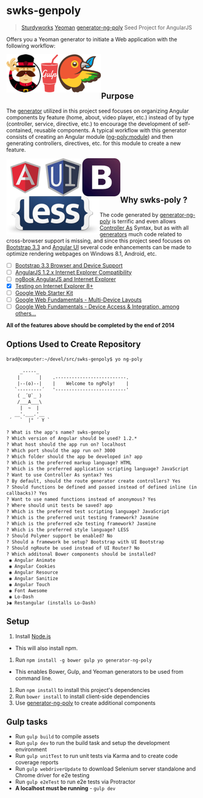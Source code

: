 swks-genpoly
============

> [Sturdyworks](http://sturdyworks.org) [Yeoman](http://yeoman.io) [generator-ng-poly](https://github.com/dustinspecker/generator-ng-poly) Seed Project for AngularJS

Offers you a Yeoman generator to initiate a Web application with the following workflow:

<img height="100" align="left" src="media/bullet-yo.gif">

<img height="100" align="left" src="media/gulp.png">

<img height="100" align="left" src="media/bower-logo.png">

<br><br><br><br>

## Purpose

The [generator](https://github.com/dustinspecker/generator-ng-poly) utilized in this project seed focuses on organizing Angular components by feature (home, about, video player, etc.) instead of by type (controller, service, directive, etc.) to encourage the development of self-contained, reusable components. A typical workflow with this generator consists of creating an Angular module ([ng-poly:module](#module)) and then generating controllers, directives, etc. for this module to create a new feature.

<img height="100" align="left" src="media/angularjs-logo.png">

<img height="100" align="left" src="media/angular-ui.jpeg">

<img height="100" align="left" src="media/bootstrap.jpeg">

<img height="100" align="left" src="media/less.png">

<br><br><br><br>

## Why swks-poly ?

The code generated by [generator-ng-poly](https://github.com/dustinspecker/generator-ng-poly) is terrific and even allows [Controller As](http://toddmotto.com/digging-into-angulars-controller-as-syntax/) Syntax, but as with all [generators](https://docs.google.com/spreadsheets/d/1r8rJy2Q5p5QORYKcye93UECwOlSgFL24c5fyF7dqhaM/edit#gid=1607194899) much code related to cross-browser support is missing, and since this project seed focuses on [Bootstrap 3.3](http://getbootstrap.com/getting-started/) and [Angular UI]() several code enhancements can be made to optimize rendering webpages on Windows 8.1, Android, etc.

- [ ] [Bootstrap 3.3 Browser and Device Support](http://getbootstrap.com/getting-started/#support)
- [ ] [AngularJS 1.2.x Internet Explorer Compatibility](https://docs.angularjs.org/guide/ie)
- [ ] [ngBook AngularJS and Internet Explorer](https://www.ng-book.com/p/AngularJS-and-Internet-Explorer/)
- [x] [Testing on Internet Explorer 8+](https://www.modern.ie/en-us/virtualization-tools#downloads)
- [ ] [Google Web Starter Kit](https://github.com/google/web-starter-kit/releases/tag/v0.5.0)
- [ ] [Google Web Fundamentals - Multi-Device Layouts](https://developers.google.com/web/fundamentals/layouts/)
- [ ] [Google Web Fundamentals - Device Access & Integration, among others...](https://developers.google.com/web/fundamentals/device-access/stickyness/)

**All of the features above should be completed by the end of 2014**

## Options Used to Create Repository

```
brad@computer:~/devel/src/swks-genpoly$ yo ng-poly

     _-----_
    |       |    .--------------------------.
    |--(o)--|    |    Welcome to ngPoly!    |
   `---------´   '--------------------------'
    ( _´U`_ )    
    /___A___\    
     |  ~  |     
   __'.___.'__   
 ´   `  |° ´ Y ` 

? What is the app's name? swks-genpoly
? Which version of Angular should be used? 1.2.*
? What host should the app run on? localhost
? Which port should the app run on? 3000
? Which folder should the app be developed in? app
? Which is the preferred markup language? HTML
? Which is the preferred application scripting language? JavaScript
? Want to use Controller As syntax? Yes
? By default, should the route generator create controllers? Yes
? Should functions be defined and passed instead of defined inline (in callbacks)? Yes
? Want to use named functions instead of anonymous? Yes
? Where should unit tests be saved? app
? Which is the preferred test scripting language? JavaScript
? Which is the preferred unit testing framework? Jasmine
? Which is the preferred e2e testing framework? Jasmine
? Which is the preferred style language? LESS
? Should Polymer support be enabled? No
? Should a framework be setup? Bootstrap with UI Bootstrap
? Should ngRoute be used instead of UI Router? No
? Which additonal Bower components should be installed? 
 ◉ Angular Animate
 ◉ Angular Cookies
 ◉ Angular Resource
 ◉ Angular Sanitize
 ◉ Angular Touch
 ◉ Font Awesome
 ◉ Lo-Dash
❯◉ Restangular (installs Lo-Dash)
```

## Setup
1. Install [Node.js](http://nodejs.org/)
 - This will also install npm.
1. Run `npm install -g bower gulp yo generator-ng-poly`
 - This enables Bower, Gulp, and Yeoman generators to be used from command line.
1. Run `npm install` to install this project's dependencies
1. Run `bower install` to install client-side dependencies
1. Use [generator-ng-poly](https://github.com/dustinspecker/generator-ng-poly) to create additional components

## Gulp tasks
- Run `gulp build` to compile assets
- Run `gulp dev` to run the build task and setup the development environment
- Run `gulp unitTest` to run unit tests via Karma and to create code coverage reports
- Run `gulp webdriverUpdate` to download Selenium server standalone and Chrome driver for e2e testing
- Run `gulp e2eTest` to run e2e tests via Protractor
 - **A localhost must be running** - `gulp dev`


